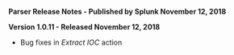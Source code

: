 **Parser Release Notes - Published by Splunk November 12, 2018**


**Version 1.0.11 - Released November 12, 2018**

* Bug fixes in *Extract IOC* action
